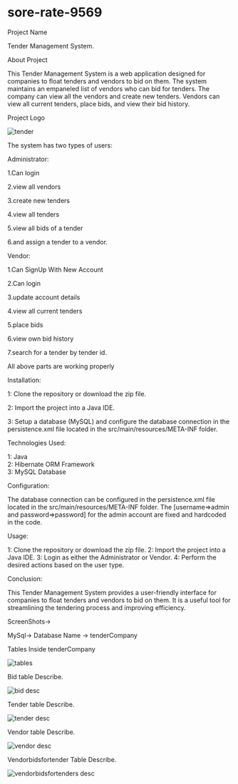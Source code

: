 # sore-rate-9569
Project Name

Tender Management System.

About Project 

This Tender Management System is a web application designed for companies to float tenders and vendors to bid on them. The system maintains an empaneled list of vendors who can bid for tenders. The company can view all the vendors and create new tenders. Vendors can view all current tenders, place bids, and view their bid history.

Project Logo

![tender](https://user-images.githubusercontent.com/99540875/235904254-ead3cbe0-7cd4-4d6e-b077-587728858bf6.jpg)


The system has two types of users:

Administrator: 

1.Can login

2.view all vendors

3.create new tenders

4.view all tenders

5.view all bids of a tender

6.and assign a tender to a vendor.


Vendor: 

1.Can SignUp With New Account

2.Can login

3.update account details

4.view all current tenders

5.place bids

6.view own bid history

7.search for a tender by tender id.


All above parts are working properly

Installation:

1: Clone the repository or download the zip file.

2: Import the project into a Java IDE.

3: Setup a database (MySQL) and configure the database connection in the persistence.xml file located in the src/main/resources/META-INF folder.


Technologies Used:

1: Java<br>
2: Hibernate ORM Framework<br>
3: MySQL Database<br>


Configuration:

The database connection can be configured in the persistence.xml file located in the src/main/resources/META-INF  folder.
The [username=>admin and password=>password] for the admin account are fixed and hardcoded in the code.

Usage:

1: Clone the repository or download the zip file.
2: Import the project into a Java IDE.
3: Login as either the Administrator or Vendor.
4: Perform the desired actions based on the user type.

Conclusion:

This Tender Management System provides a user-friendly interface for companies to float tenders and vendors to bid on them. It is a useful tool for streamlining the tendering process and improving efficiency.

ScreenShots->

MySql->
Database Name -> tenderCompany

Tables Inside tenderCompany

![tables](https://user-images.githubusercontent.com/99540875/236662358-a0ae66f8-26c3-4404-bf13-14a429055843.png)


Bid table Describe.

![bid desc](https://user-images.githubusercontent.com/99540875/236662649-de7483d3-97e8-4252-a35e-0b284511ddbd.png)


Tender table Describe.

![tender desc](https://user-images.githubusercontent.com/99540875/236662666-134e4caf-1df1-47b3-8687-5f164f1d4256.png)

Vendor table Describe.

![vendor desc](https://user-images.githubusercontent.com/99540875/236662685-5607e9bd-9273-43d1-b0f6-9d2a98ccd213.png)

Vendorbidsfortender Table Describe.

![vendorbidsfortenders desc](https://user-images.githubusercontent.com/99540875/236662704-16e37f44-a431-431a-8191-639228d652d8.png)



